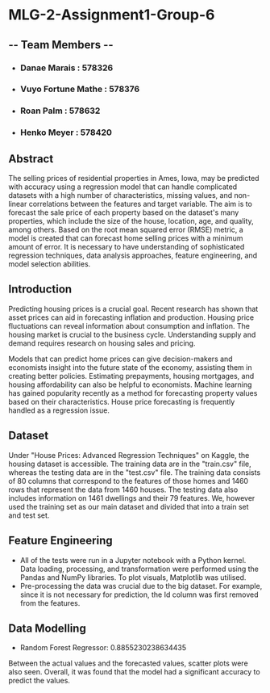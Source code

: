 # **MLG-2-Assignment1-Group-6**
## -- Team Members -- 
* ### Danae Marais : 578326
* ### Vuyo Fortune Mathe : 578376
* ### Roan Palm : 578632
* ### Henko Meyer : 578420

## Abstract
The selling prices of residential properties in Ames, Iowa, may be predicted with accuracy using a regression model that can handle complicated datasets with a high number of characteristics, missing values, and non-linear correlations between the features and target variable. The aim is to forecast the sale price of each property based on the dataset's many properties, which include the size of the house, location, age, and quality, among others. Based on the root mean squared error (RMSE) metric, a model is created that can forecast home selling prices with a minimum amount of error. It is necessary to have understanding of sophisticated regression techniques, data analysis approaches, feature engineering, and model selection abilities.


## Introduction
Predicting housing prices is a crucial goal. Recent research has shown that asset prices can aid in forecasting inflation and production. Housing price fluctuations can reveal information about consumption and inflation. The housing market is crucial to the business cycle. Understanding supply and demand requires research on housing sales and pricing.

Models that can predict home prices can give decision-makers and economists insight into the future state of the economy, assisting them in creating better policies. Estimating prepayments, housing mortgages, and housing affordability can also be helpful to economists. Machine learning has gained popularity recently as a method for forecasting property values based on their characteristics. House price forecasting is frequently handled as a regression issue.

## Dataset
Under "House Prices: Advanced Regression Techniques" on Kaggle, the housing dataset is accessible. The training data are in the "train.csv" file, whereas the testing data are in the "test.csv" file. The training data consists of 80 columns that correspond to the features of those homes and 1460 rows that represent the data from 1460 houses. The testing data also includes information on 1461 dwellings and their 79 features. We, however used the training set as our main dataset and divided that into a train set and test set.

## Feature Engineering
* All of the tests were run in a Jupyter notebook with a Python kernel.  Data loading, processing, and transformation were performed using the Pandas and NumPy libraries. To plot visuals, Matplotlib was utilised.
* Pre-processing the data was crucial due to the big dataset. For example, since it is not necessary for prediction, the Id column was first removed from the features. 


## Data Modelling
* Random Forest Regressor: 0.8855230238634435

Between the actual values and the forecasted values, scatter plots were also seen. Overall, it was found that the model had a significant accuracy to predict the values.

